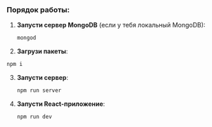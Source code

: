 ### Порядок работы:

1. **Запусти сервер MongoDB** (если у тебя локальный MongoDB):

   ```sh
   mongod
   ```

2. **Загрузи пакеты**:

```sh
npm i
```

3. **Запусти сервер**:

   ```sh
   npm run server
   ```

4. **Запусти React-приложение**:
   ```sh
   npm run dev
   ```

